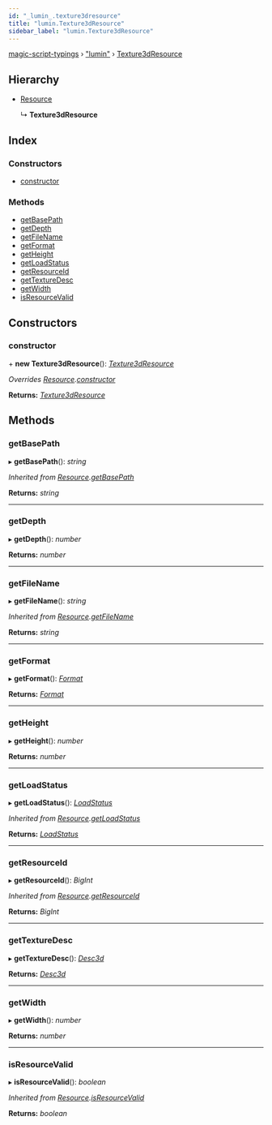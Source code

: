 ```yaml
---
id: "_lumin_.texture3dresource"
title: "lumin.Texture3dResource"
sidebar_label: "lumin.Texture3dResource"
---
```


[magic-script-typings](../index.md) › [&quot;lumin&quot;](../modules/_lumin_.md) › [Texture3dResource](_lumin_.texture3dresource.md)

## Hierarchy

* [Resource](_lumin_.resource.md)

  ↳ **Texture3dResource**

## Index

### Constructors

* [constructor](_lumin_.texture3dresource.md#constructor)

### Methods

* [getBasePath](_lumin_.texture3dresource.md#getbasepath)
* [getDepth](_lumin_.texture3dresource.md#getdepth)
* [getFileName](_lumin_.texture3dresource.md#getfilename)
* [getFormat](_lumin_.texture3dresource.md#getformat)
* [getHeight](_lumin_.texture3dresource.md#getheight)
* [getLoadStatus](_lumin_.texture3dresource.md#getloadstatus)
* [getResourceId](_lumin_.texture3dresource.md#getresourceid)
* [getTextureDesc](_lumin_.texture3dresource.md#gettexturedesc)
* [getWidth](_lumin_.texture3dresource.md#getwidth)
* [isResourceValid](_lumin_.texture3dresource.md#isresourcevalid)

## Constructors

###  constructor

\+ **new Texture3dResource**(): *[Texture3dResource](_lumin_.texture3dresource.md)*

*Overrides [Resource](_lumin_.resource.md).[constructor](_lumin_.resource.md#constructor)*

**Returns:** *[Texture3dResource](_lumin_.texture3dresource.md)*

## Methods

###  getBasePath

▸ **getBasePath**(): *string*

*Inherited from [Resource](_lumin_.resource.md).[getBasePath](_lumin_.resource.md#getbasepath)*

**Returns:** *string*

___

###  getDepth

▸ **getDepth**(): *number*

**Returns:** *number*

___

###  getFileName

▸ **getFileName**(): *string*

*Inherited from [Resource](_lumin_.resource.md).[getFileName](_lumin_.resource.md#getfilename)*

**Returns:** *string*

___

###  getFormat

▸ **getFormat**(): *[Format](../enums/_lumin_.utils.format.md)*

**Returns:** *[Format](../enums/_lumin_.utils.format.md)*

___

###  getHeight

▸ **getHeight**(): *number*

**Returns:** *number*

___

###  getLoadStatus

▸ **getLoadStatus**(): *[LoadStatus](../enums/_lumin_.resources.loadstatus.md)*

*Inherited from [Resource](_lumin_.resource.md).[getLoadStatus](_lumin_.resource.md#getloadstatus)*

**Returns:** *[LoadStatus](../enums/_lumin_.resources.loadstatus.md)*

___

###  getResourceId

▸ **getResourceId**(): *BigInt*

*Inherited from [Resource](_lumin_.resource.md).[getResourceId](_lumin_.resource.md#getresourceid)*

**Returns:** *BigInt*

___

###  getTextureDesc

▸ **getTextureDesc**(): *[Desc3d](_lumin_.desc3d.md)*

**Returns:** *[Desc3d](_lumin_.desc3d.md)*

___

###  getWidth

▸ **getWidth**(): *number*

**Returns:** *number*

___

###  isResourceValid

▸ **isResourceValid**(): *boolean*

*Inherited from [Resource](_lumin_.resource.md).[isResourceValid](_lumin_.resource.md#isresourcevalid)*

**Returns:** *boolean*